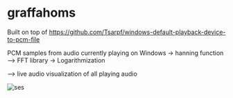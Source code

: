 # graffahoms

Built on top of https://github.com/Tsarpf/windows-default-playback-device-to-pcm-file

PCM samples from audio currently playing on Windows -> hanning function --> FFT library -> Logarithmization

--> live audio visualization of all playing audio

![ses](http://puu.sh/maOVx/1850fafe31.png)
